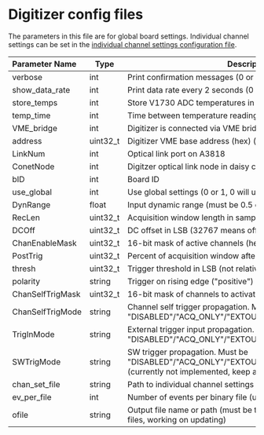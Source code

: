 # Digitizer config files
The parameters in this file are for global board settings. Individual channel settings can be set in the [individual channel settings configuration file](channel_settings_config_files.md).

| Parameter Name   | Type      | Description                                                                                      | 
|:-----------------|-----------|--------------------------------------------------------------------------------------------------|
| verbose          | int       | Print confirmation messages (0 or 1)                                                             |
| show_data_rate   | int       | Print data rate every 2 seconds (0 or 1)                                                         |                                                                                                                       
| store_temps      | int       | Store V1730 ADC temperatures in a text file (0 or 1)|
| temp_time        | int       | Time between temperature readings (seconds)|
| VME_bridge       | int       | Digitizer is connected via VME bridge (0 or 1)                                                   |
| address          | uint32_t  | Digitizer VME base address (hex) (only used if VME_bridge=1)                                     |
| LinkNum          | int       | Optical link port on A3818                                                                       |
| ConetNode        | int       | Digitzer optical link node in daisy chain                                                        |
| bID              | int       | Board ID                                                                                         |
| use_global       | int       | Use global settings (0 or 1, 0 will use individual channel settings)                             |
| DynRange         | float     | Input dynamic range (must be 0.5 or 2.0)                                                         |
| RecLen           | uint32_t  | Acquisition window length in samples                                                             |
| DCOff            | uint32_t  | DC offset in LSB (32767 means offset at 0V)                                                      |
| ChanEnableMask   | uint32_t  | 16-bit mask of active channels (hex)                                                             |
| PostTrig         | uint32_t  | Percent of acquisition window after trigger                                                      |
| thresh           | uint32_t  | Trigger threshold in LSB (not relative to baseline)                                              |
| polarity         | string    | Trigger on rising edge ("positive") or falling edge ("negative")                                 |
| ChanSelfTrigMask | uint32_t  | 16-bit mask of channels to activate self trigger (hex)                                           |
| ChanSelfTrigMode | string    | Channel self trigger propagation. Must be "DISABLED"/"ACQ_ONLY"/"EXTOUT_ONLY"/"ACQ_AND_EXTOUT"   |
| TrigInMode       | string    | External trigger input propagation. Must be "DISABLED"/"ACQ_ONLY"/"EXTOUT_ONLY"/"ACQ_AND_EXTOUT" |
| SWTrigMode       | string    | SW trigger propagation. Must be "DISABLED"/"ACQ_ONLY"/"EXTOUT_ONLY"/"ACQ_AND_EXTOUT" (currently not implemented, keep at DISABLED)|
| chan_set_file    | string    | Path to individual channel settings file                                                         |
| ev_per_file      | int       | Number of events per binary file (use 0 for one large file)|
| ofile            | string    | Output file name or path (must be the same for all digitizer config files, working on updating) |
